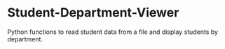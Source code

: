# Student-Department-Viewer
Python functions to read student data from a file and display students by department.
